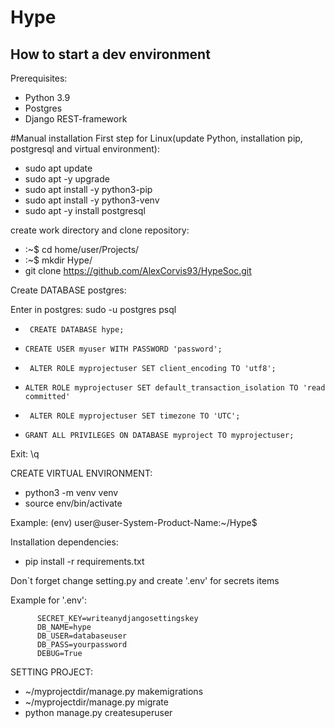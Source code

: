 # Hype

## How to start a dev environment

Prerequisites:

* Python 3.9 
* Postgres 
* Django REST-framework

#Manual installation
First step for Linux(update Python, installation pip, postgresql and virtual environment):
* sudo apt update
* sudo apt -y upgrade
* sudo apt install -y python3-pip
* sudo apt install -y python3-venv
* sudo apt -y install postgresql


create work directory and clone repository:

* :~$ cd home/user/Projects/
* :~$ mkdir Hype/
* git clone https://github.com/AlexCorvis93/HypeSoc.git

Create DATABASE postgres:

Enter in postgres:
sudo -u postgres psql
*      CREATE DATABASE hype;
*     CREATE USER myuser WITH PASSWORD 'password';
*      ALTER ROLE myprojectuser SET client_encoding TO 'utf8';
*     ALTER ROLE myprojectuser SET default_transaction_isolation TO 'read committed'
*      ALTER ROLE myprojectuser SET timezone TO 'UTC';
*     GRANT ALL PRIVILEGES ON DATABASE myproject TO myprojectuser;

Exit: \q

CREATE VIRTUAL ENVIRONMENT:
* python3 -m venv venv
* source env/bin/activate

Example: (env) user@user-System-Product-Name:~/Hype$

Installation dependencies:
* pip install -r requirements.txt

Don`t forget change setting.py and create '.env'  for secrets items

Example for '.env':

          SECRET_KEY=writeanydjangosettingskey
          DB_NAME=hype
          DB_USER=databaseuser
          DB_PASS=yourpassword
          DEBUG=True

SETTING PROJECT:

* ~/myprojectdir/manage.py makemigrations
* ~/myprojectdir/manage.py migrate
* python manage.py createsuperuser









